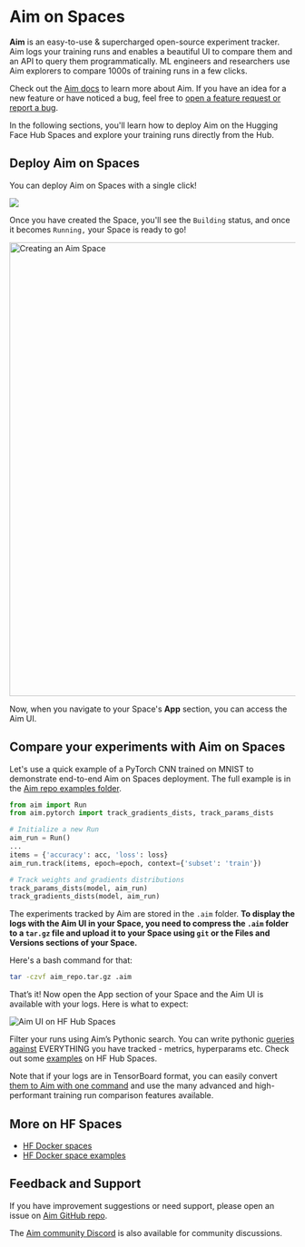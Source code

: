 # Aim on Spaces

**Aim** is an easy-to-use & supercharged open-source experiment tracker. Aim logs your training runs and enables a beautiful UI to compare them and an API to query them programmatically.
ML engineers and researchers use Aim explorers to compare 1000s of training runs in a few clicks.

Check out the [Aim docs](https://aimstack.readthedocs.io/en/latest/) to learn more about Aim.
If you have an idea for a new feature or have noticed a bug, feel free to [open a feature request or report a bug](https://github.com/aimhubio/aim/issues/new/choose).

In the following sections, you'll learn how to deploy Aim on the Hugging Face Hub Spaces and explore your training runs directly from the Hub.

## Deploy Aim on Spaces

You can deploy Aim on Spaces with a single click!

<a href="https://huggingface.co/new-space?template=aimstack/aim">
    <img src="https://huggingface.co/datasets/huggingface/badges/raw/main/deploy-to-spaces-lg.svg" />
</a>

Once you have created the Space, you'll see the `Building` status, and once it becomes `Running,` your Space is ready to go!

<img src="https://user-images.githubusercontent.com/23078323/231592155-869148a0-9a92-475f-8ebe-34d4deb2abc2.png" alt="Creating an Aim Space" width=800 />

Now, when you navigate to your Space's **App** section, you can access the Aim UI.

## Compare your experiments with Aim on Spaces

Let's use a quick example of a PyTorch CNN trained on MNIST to demonstrate end-to-end Aim on Spaces deployment.
The full example is in the [Aim repo examples folder](https://github.com/aimhubio/aim/blob/main/examples/pytorch_track.py).

```python
from aim import Run
from aim.pytorch import track_gradients_dists, track_params_dists

# Initialize a new Run
aim_run = Run()
...
items = {'accuracy': acc, 'loss': loss}
aim_run.track(items, epoch=epoch, context={'subset': 'train'})

# Track weights and gradients distributions
track_params_dists(model, aim_run)
track_gradients_dists(model, aim_run)
```

The experiments tracked by Aim are stored in the `.aim` folder. **To display the logs with the Aim UI in your Space, you need to compress the `.aim` folder to a `tar.gz` file and upload it to your Space using `git` or the Files and Versions sections of your Space.**

Here's a bash command for that:

```bash
tar -czvf aim_repo.tar.gz .aim
```

That’s it! Now open the App section of your Space and the Aim UI is available with your logs.
Here is what to expect:

![Aim UI on HF Hub Spaces](https://user-images.githubusercontent.com/23078323/232034340-0ba3ebbf-0374-4b14-ba80-1d36162fc994.png)

Filter your runs using Aim’s Pythonic search. You can write pythonic [queries against](https://aimstack.readthedocs.io/en/latest/using/search.html) EVERYTHING you have tracked - metrics, hyperparams etc. Check out some [examples](https://huggingface.co/aimstack) on HF Hub Spaces.

<Tip>
Note that if your logs are in TensorBoard format, you can easily convert <a href="https://aimstack.readthedocs.io/en/latest/quick_start/convert_data.html#show-tensorboard-logs-in-aim">them to Aim with one command</a> and use the many advanced and high-performant training run comparison features available.
</Tip>

## More on HF Spaces

- [HF Docker spaces](https://github.com/huggingface/hub-docs/blob/main/docs/hub/spaces-sdks-docker.md)
- [HF Docker space examples](https://github.com/huggingface/hub-docs/blob/main/docs/hub/spaces-sdks-docker.md)

## Feedback and Support

If you have improvement suggestions or need support, please open an issue on [Aim GitHub repo](https://github.com/aimhubio/aim).

The [Aim community Discord](https://github.com/aimhubio/aim#-community) is also available for community discussions.
